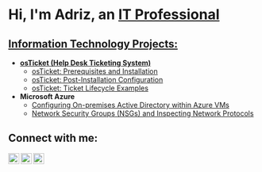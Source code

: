 <h1>Hi, I'm Adriz, an <a href="https://www.linkedin.com/in/adriz-calvo-513446276/">IT Professional</h1>

<h2> Information Technology Projects:</h2>

- <b>osTicket (Help Desk Ticketing System)</b>
  - [osTicket: Prerequisites and Installation](https://github.com/elTuTico/osticket-prereqs)
  - [osTicket: Post-Installation Configuration](https://github.com/elTuTico/post-install-config/tree/main)
  - [osTicket: Ticket Lifecycle Examples](https://github.com/elTuTico/ticket-lifecycle)
- <b>Microsoft Azure</b>
  - [Configuring On-premises Active Directory within Azure VMs](https://github.com/joshmadakorcc/configure-ad)
  - [Network Security Groups (NSGs) and Inspecting Network Protocols](https://github.com/joshmadakorcc/azure-network-protocols)

<h2>Connect with me:</h2>

[<img align="left" alt="Josh | Twitter" width="22px" src="https://cdn.jsdelivr.net/npm/simple-icons@v3/icons/twitter.svg" />][twitter]
[<img align="left" alt="Josh | LinkedIn" width="22px" src="https://cdn.jsdelivr.net/npm/simple-icons@v3/icons/linkedin.svg" />][linkedin]
[<img align="left" alt="Josh | Instagram" width="22px" src="https://cdn.jsdelivr.net/npm/simple-icons@v3/icons/instagram.svg" />][instagram]

[twitter]: https://twitter.com/AdrizCalvo
[instagram]: https://www.instagram.com/eltutico/
[linkedin]: https://www.linkedin.com/in/adriz-calvo-513446276/
